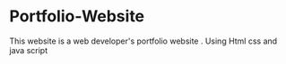 # Portfolio-Website
This website is a web developer's portfolio website . Using Html css and java script
